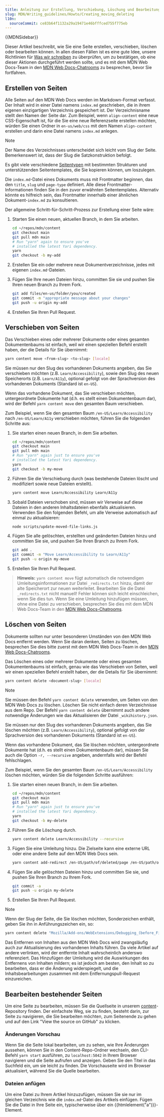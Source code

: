 ```yaml
---
title: Anleitung zur Erstellung, Verschiebung, Löschung und Bearbeitung von Seiten
slug: MDN/Writing_guidelines/Howto/Creating_moving_deleting
l10n:
  sourceCommit: ce83b64f1132a29a19471e46bfffced755f775eb
---
```


{{MDNSidebar}}

Dieser Artikel beschreibt, wie Sie eine Seite erstellen, verschieben, löschen oder bearbeiten können. In allen diesen Fällen ist es eine gute Idee, unsere Richtlinien für [Was wir schreiben](/de/docs/MDN/Writing_guidelines/What_we_write) zu überprüfen, um zu bestätigen, ob eine dieser Aktionen durchgeführt werden sollte, und es mit dem MDN Web Docs-Team in den [MDN Web Docs-Chatrooms](/de/docs/MDN/Community/Communication_channels#chat_rooms) zu besprechen, bevor Sie fortfahren.

## Erstellen von Seiten

Alle Seiten auf den MDN Web Docs werden im Markdown-Format verfasst. Der Inhalt wird in einer Datei namens `index.md` geschrieben, die in ihrem eigenen einzigartigen Verzeichnis gespeichert ist. Der Verzeichnisname stellt den Namen der Seite dar. Zum Beispiel, wenn `align-content` eine neue CSS-Eigenschaft ist, für die Sie eine neue Referenzseite erstellen möchten, würden Sie einen Ordner in `en-us/web/css` mit dem Namen `align-content` erstellen und darin eine Datei namens `index.md` anlegen.

> [!NOTE]
> Der Name des Verzeichnisses unterscheidet sich leicht vom Slug der Seite. Bemerkenswert ist, dass der Slug die Satzkonstruktion befolgt.

Es gibt viele verschiedene [Seitentypen](/de/docs/MDN/Writing_guidelines/Page_structures/Page_types) mit bestimmten Strukturen und unterstützenden Seitentemplates, die Sie kopieren können, um loszulegen.

Die `index.md`-Datei eines Dokuments muss mit Frontmatter beginnen, das den `title`, `slug` und `page-type` definiert. Alle diese Frontmatter-Informationen finden Sie in den zuvor erwähnten Seitentemplates. Alternativ könnte es hilfreich sein, das Frontmatter innerhalb einer ähnlichen Dokument-`index.md` zu konsultieren.

Der allgemeine Schritt-für-Schritt-Prozess zur Erstellung einer Seite wäre:

1. Starten Sie einen neuen, aktuellen Branch, in dem Sie arbeiten.

   ```bash
   cd ~/repos/mdn/content
   git checkout main
   git pull mdn main
   # Run "yarn" again to ensure you've
   # installed the latest Yari dependency.
   yarn
   git checkout -b my-add
   ```

2. Erstellen Sie ein oder mehrere neue Dokumentverzeichnisse, jedes mit eigenen `index.md`-Dateien.

3. Fügen Sie Ihre neuen Dateien hinzu, committen Sie sie und pushen Sie Ihren neuen Branch zu Ihrem Fork.

   ```bash
   git add files/en-us/folder/you/created
   git commit -m "appropriate message about your changes"
   git push -u origin my-add
   ```

4. Erstellen Sie Ihren Pull Request.

## Verschieben von Seiten

Das Verschieben eines oder mehrerer Dokumente oder eines gesamten Dokumentenbaums ist einfach, weil wir einen speziellen Befehl erstellt haben, der die Details für Sie übernimmt:

```bash
yarn content move <from-slug> <to-slug> [locale]
```

Sie müssen nur den Slug des vorhandenen Dokuments angeben, das Sie verschieben möchten (z.B. `Learn/Accessibility`), sowie den Slug des neuen Speicherorts (z.B. `Learn/A11y`), optional gefolgt von der Sprachversion des vorhandenen Dokuments (Standard ist `en-US`).

Wenn das vorhandene Dokument, das Sie verschieben möchten, untergeordnete Dokumente hat (d.h. es stellt einen Dokumentenbaum dar), wird der Befehl `yarn content move` den gesamten Baum verschieben.

Zum Beispiel, wenn Sie den gesamten Baum `/en-US/Learn/Accessibility` nach `/en-US/Learn/A11y` verschieben möchten, führen Sie die folgenden Schritte aus:

1. Sie starten einen neuen Branch, in dem Sie arbeiten.

   ```bash
   cd ~/repos/mdn/content
   git checkout main
   git pull mdn main
   # Run "yarn" again just to ensure you've
   # installed the latest Yari dependency.
   yarn
   git checkout -b my-move
   ```

2. Führen Sie die Verschiebung durch (was bestehende Dateien löscht und modifiziert sowie neue Dateien erstellt).

   ```bash
   yarn content move Learn/Accessibility Learn/A11y
   ```

3. Sobald Dateien verschoben sind, müssen wir Verweise auf diese Dateien in den anderen Inhaltsdateien ebenfalls aktualisieren. Verwenden Sie den folgenden Befehl, um alle Verweise automatisch auf einmal zu aktualisieren:

   ```bash
   node scripts/update-moved-file-links.js
   ```

4. Fügen Sie alle gelöschten, erstellten und geänderten Dateien hinzu und committen Sie sie, und pushen Sie Ihren Branch zu Ihrem Fork.

   ```bash
   git add .
   git commit -m "Move Learn/Accessibility to Learn/A11y"
   git push -u origin my-move
   ```

5. Erstellen Sie Ihren Pull Request.

> **Hinweis:** `yarn content move` fügt automatisch die notwendigen Umleitungsinformationen zur Datei `_redirects.txt` hinzu, damit der alte Speicherort zur neuen weiterleitet. Bearbeiten Sie die Datei `_redirects.txt` nicht manuell! Fehler können sich leicht einschleichen, wenn Sie dies tun. Wenn Sie eine Umleitung hinzufügen müssen, ohne eine Datei zu verschieben, besprechen Sie dies mit dem MDN Web Docs-Team in den [MDN Web Docs-Chatrooms](/de/docs/MDN/Community/Communication_channels#chat_rooms).

## Löschen von Seiten

Dokumente sollten nur unter besonderen Umständen von den MDN Web Docs entfernt werden. Wenn Sie daran denken, Seiten zu löschen, besprechen Sie dies bitte zuerst mit dem MDN Web Docs-Team in den [MDN Web Docs-Chatrooms](/de/docs/MDN/Community/Communication_channels#chat_rooms).

Das Löschen eines oder mehrerer Dokumente oder eines gesamten Dokumentenbaums ist einfach, genau wie das Verschieben von Seiten, weil wir einen speziellen Befehl erstellt haben, der die Details für Sie übernimmt:

```bash
yarn content delete <document-slug> [locale]
```

> [!NOTE]
> Sie müssen den Befehl `yarn content delete` verwenden, um Seiten von den MDN Web Docs zu löschen. Löschen Sie nicht einfach deren Verzeichnisse aus dem Repo. Der Befehl `yarn content delete` übernimmt auch andere notwendige Änderungen wie das Aktualisieren der Datei `_wikihistory.json`.

Sie müssen nur den Slug des vorhandenen Dokuments angeben, das Sie löschen möchten (z.B. `Learn/Accessibility`), optional gefolgt von der Sprachversion des vorhandenen Dokuments (Standard ist `en-US`).

Wenn das vorhandene Dokument, das Sie löschen möchten, untergeordnete Dokumente hat (d.h. es stellt einen Dokumentenbaum dar), müssen Sie auch die Option `-r, --recursive` angeben, andernfalls wird der Befehl fehlschlagen.

Zum Beispiel, wenn Sie den gesamten Baum `/en-US/Learn/Accessibility` löschen möchten, würden Sie die folgenden Schritte ausführen:

1. Sie starten einen neuen Branch, in dem Sie arbeiten.

   ```bash
   cd ~/repos/mdn/content
   git checkout main
   git pull mdn main
   # Run "yarn" again just to ensure you've
   # installed the latest Yari dependency.
   yarn
   git checkout -b my-delete
   ```

2. Führen Sie die Löschung durch.

   ```bash
   yarn content delete Learn/Accessibility --recursive
   ```

3. Fügen Sie eine Umleitung hinzu. Die Zielseite kann eine externe URL oder eine andere Seite auf den MDN Web Docs sein.

   ```bash
   yarn content add-redirect /en-US/path/of/deleted/page /en-US/path/of/target/page
   ```

4. Fügen Sie alle gelöschten Dateien hinzu und committen Sie sie, und pushen Sie Ihren Branch zu Ihrem Fork.

   ```bash
   git commit -a
   git push -u origin my-delete
   ```

5. Erstellen Sie Ihren Pull Request.

> [!NOTE]
> Wenn der Slug der Seite, die Sie löschen möchten, Sonderzeichen enthält, geben Sie ihn in Anführungszeichen ein, so:
>
> ```bash
> yarn content delete "Mozilla/Add-ons/WebExtensions/Debugging_(before_Firefox_50)"
> ```

Das Entfernen von Inhalten aus den MDN Web Docs wird zwangsläufig auch zur Aktualisierung des vorhandenen Inhalts führen. Da viele Artikel auf andere verlinken, wird der entfernte Inhalt wahrscheinlich anderswo referenziert. Das Hinzufügen der Umleitung wird die Auswirkungen des Entfernens von Inhalten mildern; es ist jedoch am besten, den Inhalt so zu bearbeiten, dass er die Änderung widerspiegelt, und die Inhaltsbearbeitungen zusammen mit dem Entfernungspull-Request einzureichen.

## Bearbeiten bestehender Seiten

Um eine Seite zu bearbeiten, müssen Sie die Quellseite in unserem [content](https://github.com/mdn/content)-Repository finden. Der einfachste Weg, sie zu finden, besteht darin, zur Seite zu navigieren, die Sie bearbeiten möchten, zum Seitenende zu gehen und auf den Link "View the source on GitHub" zu klicken.

### Änderungen Vorschau

Wenn Sie die Seite lokal bearbeiten, um zu sehen, wie Ihre Änderungen aussehen, können Sie in den Content-Repo-Ordner wechseln, den CLI-Befehl `yarn start` ausführen, zu `localhost:5042` in Ihrem Browser navigieren und die Seite aufrufen und anzeigen. Geben Sie den Titel in das Suchfeld ein, um sie leicht zu finden. Die Vorschauseite wird im Browser aktualisiert, während Sie die Quelle bearbeiten.

### Dateien anfügen

Um eine Datei zu Ihrem Artikel hinzuzufügen, müssen Sie sie nur im gleichen Verzeichnis wie die `index.md`-Datei des Artikels einfügen. Fügen Sie die Datei in Ihre Seite ein, typischerweise über ein {{htmlelement("a")}}-Element.
